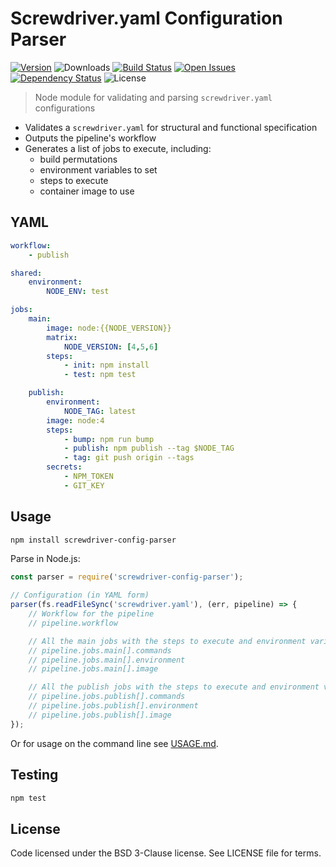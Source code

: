 # Screwdriver.yaml Configuration Parser
[![Version][npm-image]][npm-url] ![Downloads][downloads-image] [![Build Status][status-image]][status-url] [![Open Issues][issues-image]][issues-url] [![Dependency Status][daviddm-image]][daviddm-url] ![License][license-image]

> Node module for validating and parsing `screwdriver.yaml` configurations

 - Validates a `screwdriver.yaml` for structural and functional specification
 - Outputs the pipeline's workflow
 - Generates a list of jobs to execute, including:
     - build permutations
     - environment variables to set
     - steps to execute
     - container image to use

## YAML

```yaml
workflow:
    - publish

shared:
    environment:
        NODE_ENV: test

jobs:
    main:
        image: node:{{NODE_VERSION}}
        matrix:
            NODE_VERSION: [4,5,6]
        steps:
            - init: npm install
            - test: npm test

    publish:
        environment:
            NODE_TAG: latest
        image: node:4
        steps:
            - bump: npm run bump
            - publish: npm publish --tag $NODE_TAG
            - tag: git push origin --tags
        secrets:
            - NPM_TOKEN
            - GIT_KEY
```

## Usage

```bash
npm install screwdriver-config-parser
```

Parse in Node.js:

```javascript
const parser = require('screwdriver-config-parser');

// Configuration (in YAML form)
parser(fs.readFileSync('screwdriver.yaml'), (err, pipeline) => {
    // Workflow for the pipeline
    // pipeline.workflow

    // All the main jobs with the steps to execute and environment variables to set
    // pipeline.jobs.main[].commands
    // pipeline.jobs.main[].environment
    // pipeline.jobs.main[].image

    // All the publish jobs with the steps to execute and environment variables to set
    // pipeline.jobs.publish[].commands
    // pipeline.jobs.publish[].environment
    // pipeline.jobs.publish[].image
});
```

Or for usage on the command line see [USAGE.md](./USAGE.md).

## Testing

```bash
npm test
```

## License

Code licensed under the BSD 3-Clause license. See LICENSE file for terms.

[npm-image]: https://img.shields.io/npm/v/screwdriver-config-parser.svg
[npm-url]: https://npmjs.org/package/screwdriver-config-parser
[downloads-image]: https://img.shields.io/npm/dt/screwdriver-config-parser.svg
[license-image]: https://img.shields.io/npm/l/screwdriver-config-parser.svg
[issues-image]: https://img.shields.io/github/issues/screwdriver-cd/config-parser.svg
[issues-url]: https://github.com/screwdriver-cd/config-parser/issues
[status-image]: https://cd.screwdriver.cd/pipelines/7e1637f07ce250a465595ffc963d5d46b6840e09/badge
[status-url]: https://cd.screwdriver.cd/pipelines/7e1637f07ce250a465595ffc963d5d46b6840e09
[daviddm-image]: https://david-dm.org/screwdriver-cd/config-parser.svg?theme=shields.io
[daviddm-url]: https://david-dm.org/screwdriver-cd/config-parser
